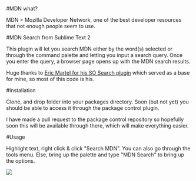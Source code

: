 #MDN what?

MDN = Mozilla Developer Network, one of the best developer resources that not enough people seem to use.

#MDN Search from Sublime Text 2

This plugin will let you search MDN either by the word(s) selected or through the command palette and letting you input a search query. Once you enter the query, a browser page opens up with the MDN search results.

Huge thanks to [Eric Martel for his SO Search plugin](https://github.com/ericmartel/Sublime-Text-2-Stackoverflow-Plugin) which served as a base for mine, so most of this code is his.

#Installation

Clone, and drop folder into your packages directory. Soon (but not yet) you should be able to access it through the package control plugin.

I have made a pull request to the package control repository so hopefully soon this will be available through there, which will make everything easier.

#Usage

Highlight text, right click & click "Search MDN". You can also go through the tools menu. Else, bring up the palette and type "MDN Search" to bring up the options.

![](http://cl.ly/1a0o0A3g1w0F2g0i1z0x/Screen%20Shot%202012-06-11%20at%2015.54.50.png)
